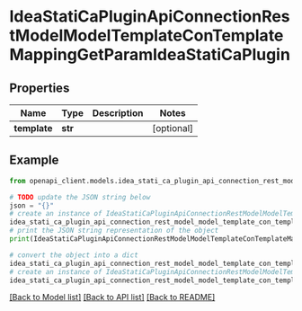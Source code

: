 # IdeaStatiCaPluginApiConnectionRestModelModelTemplateConTemplateMappingGetParamIdeaStatiCaPlugin


## Properties

Name | Type | Description | Notes
------------ | ------------- | ------------- | -------------
**template** | **str** |  | [optional] 

## Example

```python
from openapi_client.models.idea_stati_ca_plugin_api_connection_rest_model_model_template_con_template_mapping_get_param_idea_stati_ca_plugin import IdeaStatiCaPluginApiConnectionRestModelModelTemplateConTemplateMappingGetParamIdeaStatiCaPlugin

# TODO update the JSON string below
json = "{}"
# create an instance of IdeaStatiCaPluginApiConnectionRestModelModelTemplateConTemplateMappingGetParamIdeaStatiCaPlugin from a JSON string
idea_stati_ca_plugin_api_connection_rest_model_model_template_con_template_mapping_get_param_idea_stati_ca_plugin_instance = IdeaStatiCaPluginApiConnectionRestModelModelTemplateConTemplateMappingGetParamIdeaStatiCaPlugin.from_json(json)
# print the JSON string representation of the object
print(IdeaStatiCaPluginApiConnectionRestModelModelTemplateConTemplateMappingGetParamIdeaStatiCaPlugin.to_json())

# convert the object into a dict
idea_stati_ca_plugin_api_connection_rest_model_model_template_con_template_mapping_get_param_idea_stati_ca_plugin_dict = idea_stati_ca_plugin_api_connection_rest_model_model_template_con_template_mapping_get_param_idea_stati_ca_plugin_instance.to_dict()
# create an instance of IdeaStatiCaPluginApiConnectionRestModelModelTemplateConTemplateMappingGetParamIdeaStatiCaPlugin from a dict
idea_stati_ca_plugin_api_connection_rest_model_model_template_con_template_mapping_get_param_idea_stati_ca_plugin_from_dict = IdeaStatiCaPluginApiConnectionRestModelModelTemplateConTemplateMappingGetParamIdeaStatiCaPlugin.from_dict(idea_stati_ca_plugin_api_connection_rest_model_model_template_con_template_mapping_get_param_idea_stati_ca_plugin_dict)
```
[[Back to Model list]](../README.md#documentation-for-models) [[Back to API list]](../README.md#documentation-for-api-endpoints) [[Back to README]](../README.md)


